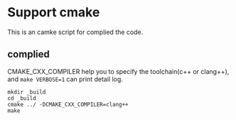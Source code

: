# Support cmake
This is an camke script for complied the code.

## complied
CMAKE_CXX_COMPILER help you to specify the toolchain(c++ or clang++), and 
`make VERBOSE=1` can print detail log.

    mkdir _build
    cd _build
    cmake ../ -DCMAKE_CXX_COMPILER=clang++
    make
